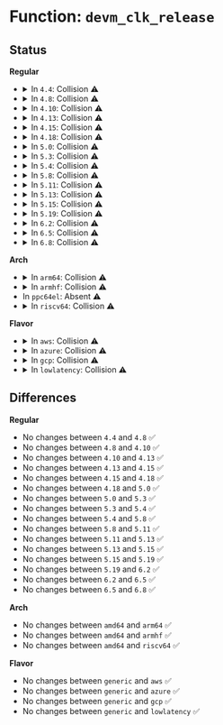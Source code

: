 # Function: <code>devm_clk_release</code>

## Status
<b>Regular</b>
<ul>
<li>
<details>
<summary>In <code>4.4</code>: Collision ⚠️</summary>

```c
void devm_clk_release(struct device *dev, void *res);
```

**Collision:** Static-Static Collision

**Inline:** No

**Transformation:** False

**Instances:**

```
In drivers/clk/clk-devres.c (ffffffff816e3b70)
Location: drivers/clk/clk-devres.c:12
Inline: False
```
```
In drivers/clk/clk.c (ffffffff816e7310)
Location: drivers/clk/clk.c:2699
Inline: False
```
**Symbols:**

```
ffffffff816e3b70-ffffffff816e3b83: devm_clk_release (STB_LOCAL)
ffffffff816e7310-ffffffff816e7323: devm_clk_release (STB_LOCAL)
```
</details>
</li>
<li>
<details>
<summary>In <code>4.8</code>: Collision ⚠️</summary>

```c
void devm_clk_release(struct device *dev, void *res);
```

**Collision:** Static-Static Collision

**Inline:** No

**Transformation:** False

**Instances:**

```
In drivers/clk/clk-devres.c (ffffffff81747eb0)
Location: drivers/clk/clk-devres.c:12
Inline: False
```
```
In drivers/clk/clk.c (ffffffff8174b950)
Location: drivers/clk/clk.c:2743
Inline: False
```
**Symbols:**

```
ffffffff81747eb0-ffffffff81747ec3: devm_clk_release (STB_LOCAL)
ffffffff8174b950-ffffffff8174b963: devm_clk_release (STB_LOCAL)
```
</details>
</li>
<li>
<details>
<summary>In <code>4.10</code>: Collision ⚠️</summary>

```c
void devm_clk_release(struct device *dev, void *res);
```

**Collision:** Static-Static Collision

**Inline:** No

**Transformation:** False

**Instances:**

```
In drivers/clk/clk-devres.c (ffffffff815306d0)
Location: drivers/clk/clk-devres.c:12
Inline: False
```
```
In drivers/clk/clk.c (ffffffff815341c0)
Location: drivers/clk/clk.c:2746
Inline: False
```
**Symbols:**

```
ffffffff815306d0-ffffffff815306e3: devm_clk_release (STB_LOCAL)
ffffffff815341c0-ffffffff815341d3: devm_clk_release (STB_LOCAL)
```
</details>
</li>
<li>
<details>
<summary>In <code>4.13</code>: Collision ⚠️</summary>

```c
void devm_clk_release(struct device *dev, void *res);
```

**Collision:** Static-Static Collision

**Inline:** No

**Transformation:** False

**Instances:**

```
In drivers/clk/clk-devres.c (ffffffff815437c0)
Location: drivers/clk/clk-devres.c:12
Inline: False
```
```
In drivers/clk/clk.c (ffffffff81547310)
Location: drivers/clk/clk.c:2780
Inline: False
```
**Symbols:**

```
ffffffff815437c0-ffffffff815437d3: devm_clk_release (STB_LOCAL)
ffffffff81547310-ffffffff81547323: devm_clk_release (STB_LOCAL)
```
</details>
</li>
<li>
<details>
<summary>In <code>4.15</code>: Collision ⚠️</summary>

```c
void devm_clk_release(struct device *dev, void *res);
```

**Collision:** Static-Static Collision

**Inline:** No

**Transformation:** False

**Instances:**

```
In drivers/clk/clk-devres.c (ffffffff815a68d0)
Location: drivers/clk/clk-devres.c:12
Inline: False
```
```
In drivers/clk/clk.c (ffffffff815ab030)
Location: drivers/clk/clk.c:2920
Inline: False
```
**Symbols:**

```
ffffffff815a68d0-ffffffff815a68e3: devm_clk_release (STB_LOCAL)
ffffffff815ab030-ffffffff815ab043: devm_clk_release (STB_LOCAL)
```
</details>
</li>
<li>
<details>
<summary>In <code>4.18</code>: Collision ⚠️</summary>

```c
void devm_clk_release(struct device *dev, void *res);
```

**Collision:** Static-Static Collision

**Inline:** No

**Transformation:** False

**Instances:**

```
In drivers/clk/clk-devres.c (ffffffff815de480)
Location: drivers/clk/clk-devres.c:12
Inline: False
```
```
In drivers/clk/clk.c (ffffffff815e3010)
Location: drivers/clk/clk.c:3183
Inline: False
```
**Symbols:**

```
ffffffff815de480-ffffffff815de493: devm_clk_release (STB_LOCAL)
ffffffff815e3010-ffffffff815e3023: devm_clk_release (STB_LOCAL)
```
</details>
</li>
<li>
<details>
<summary>In <code>5.0</code>: Collision ⚠️</summary>

```c
void devm_clk_release(struct device *dev, void *res);
```

**Collision:** Static-Static Collision

**Inline:** No

**Transformation:** False

**Instances:**

```
In drivers/clk/clk-devres.c (ffffffff815f7ca0)
Location: drivers/clk/clk-devres.c:7
Inline: False
```
```
In drivers/clk/clk.c (ffffffff815fc990)
Location: drivers/clk/clk.c:3484
Inline: False
```
**Symbols:**

```
ffffffff815f7ca0-ffffffff815f7cb3: devm_clk_release (STB_LOCAL)
ffffffff815fc990-ffffffff815fc9a3: devm_clk_release (STB_LOCAL)
```
</details>
</li>
<li>
<details>
<summary>In <code>5.3</code>: Collision ⚠️</summary>

```c
void devm_clk_release(struct device *dev, void *res);
```

**Collision:** Static-Static Collision

**Inline:** No

**Transformation:** False

**Instances:**

```
In drivers/clk/clk-devres.c (ffffffff81629c40)
Location: drivers/clk/clk-devres.c:7
Inline: False
```
```
In drivers/clk/clk.c (ffffffff8162f5f0)
Location: drivers/clk/clk.c:3827
Inline: False
```
**Symbols:**

```
ffffffff81629c40-ffffffff81629c53: devm_clk_release (STB_LOCAL)
ffffffff8162f5f0-ffffffff8162f603: devm_clk_release (STB_LOCAL)
```
</details>
</li>
<li>
<details>
<summary>In <code>5.4</code>: Collision ⚠️</summary>

```c
void devm_clk_release(struct device *dev, void *res);
```

**Collision:** Static-Static Collision

**Inline:** No

**Transformation:** False

**Instances:**

```
In drivers/clk/clk-devres.c (ffffffff8164b730)
Location: drivers/clk/clk-devres.c:7
Inline: False
```
```
In drivers/clk/clk.c (ffffffff816511c0)
Location: drivers/clk/clk.c:3938
Inline: False
```
**Symbols:**

```
ffffffff8164b730-ffffffff8164b743: devm_clk_release (STB_LOCAL)
ffffffff816511c0-ffffffff816511d3: devm_clk_release (STB_LOCAL)
```
</details>
</li>
<li>
<details>
<summary>In <code>5.8</code>: Collision ⚠️</summary>

```c
void devm_clk_release(struct device *dev, void *res);
```

**Collision:** Static-Static Collision

**Inline:** No

**Transformation:** False

**Instances:**

```
In drivers/clk/clk-devres.c (ffffffff816fa830)
Location: drivers/clk/clk-devres.c:7
Inline: False
```
```
In drivers/clk/clk.c (ffffffff817009b0)
Location: drivers/clk/clk.c:4033
Inline: False
```
**Symbols:**

```
ffffffff816fa830-ffffffff816fa843: devm_clk_release (STB_LOCAL)
ffffffff817009b0-ffffffff817009c3: devm_clk_release (STB_LOCAL)
```
</details>
</li>
<li>
<details>
<summary>In <code>5.11</code>: Collision ⚠️</summary>

```c
void devm_clk_release(struct device *dev, void *res);
```

**Collision:** Static-Static Collision

**Inline:** No

**Transformation:** False

**Instances:**

```
In drivers/clk/clk-devres.c (ffffffff817171e0)
Location: drivers/clk/clk-devres.c:7
Inline: False
```
```
In drivers/clk/clk.c (ffffffff81719780)
Location: drivers/clk/clk.c:4221
Inline: False
```
**Symbols:**

```
ffffffff817171e0-ffffffff817171f3: devm_clk_release (STB_LOCAL)
ffffffff81719780-ffffffff81719793: devm_clk_release (STB_LOCAL)
```
</details>
</li>
<li>
<details>
<summary>In <code>5.13</code>: Collision ⚠️</summary>

```c
void devm_clk_release(struct device *dev, void *res);
```

**Collision:** Static-Static Collision

**Inline:** No

**Transformation:** False

**Instances:**

```
In drivers/clk/clk-devres.c (ffffffff816f84b0)
Location: drivers/clk/clk-devres.c:7
Inline: False
```
```
In drivers/clk/clk.c (ffffffff816faa90)
Location: drivers/clk/clk.c:4230
Inline: False
```
**Symbols:**

```
ffffffff816f84b0-ffffffff816f84c3: devm_clk_release (STB_LOCAL)
ffffffff816faa90-ffffffff816faaa3: devm_clk_release (STB_LOCAL)
```
</details>
</li>
<li>
<details>
<summary>In <code>5.15</code>: Collision ⚠️</summary>

```c
void devm_clk_release(struct device *dev, void *res);
```

**Collision:** Static-Static Collision

**Inline:** No

**Transformation:** False

**Instances:**

```
In drivers/clk/clk-devres.c (ffffffff81772ca0)
Location: drivers/clk/clk-devres.c:7
Inline: False
```
```
In drivers/clk/clk.c (ffffffff81774f80)
Location: drivers/clk/clk.c:4257
Inline: False
```
**Symbols:**

```
ffffffff81772ca0-ffffffff81772cb3: devm_clk_release (STB_LOCAL)
ffffffff81774f80-ffffffff81774f93: devm_clk_release (STB_LOCAL)
```
</details>
</li>
<li>
<details>
<summary>In <code>5.19</code>: Collision ⚠️</summary>

```c
void devm_clk_release(struct device *dev, void *res);
```

**Collision:** Static-Static Collision

**Inline:** No

**Transformation:** False

**Instances:**

```
In drivers/clk/clk-devres.c (ffffffff818a8490)
Location: drivers/clk/clk-devres.c:7
Inline: False
```
```
In drivers/clk/clk.c (ffffffff818aac80)
Location: drivers/clk/clk.c:4330
Inline: False
```
**Symbols:**

```
ffffffff818a8490-ffffffff818a84ab: devm_clk_release (STB_LOCAL)
ffffffff818aac80-ffffffff818aac9b: devm_clk_release (STB_LOCAL)
```
</details>
</li>
<li>
<details>
<summary>In <code>6.2</code>: Collision ⚠️</summary>

```c
void devm_clk_release(struct device *dev, void *res);
```

**Collision:** Static-Static Collision

**Inline:** No

**Transformation:** False

**Instances:**

```
In drivers/clk/clk-devres.c (ffffffff819f2860)
Location: drivers/clk/clk-devres.c:12
Inline: False
```
```
In drivers/clk/clk.c (ffffffff819f6150)
Location: drivers/clk/clk.c:4471
Inline: False
```
**Symbols:**

```
ffffffff819f2860-ffffffff819f2896: devm_clk_release (STB_LOCAL)
ffffffff819f6150-ffffffff819f616b: devm_clk_release (STB_LOCAL)
```
</details>
</li>
<li>
<details>
<summary>In <code>6.5</code>: Collision ⚠️</summary>

```c
void devm_clk_release(struct device *dev, void *res);
```

**Collision:** Static-Static Collision

**Inline:** No

**Transformation:** False

**Instances:**

```
In drivers/clk/clk-devres.c (ffffffff81a3aef0)
Location: drivers/clk/clk-devres.c:12
Inline: False
```
```
In drivers/clk/clk.c (ffffffff81a3e8d0)
Location: drivers/clk/clk.c:4530
Inline: False
```
**Symbols:**

```
ffffffff81a3aef0-ffffffff81a3af26: devm_clk_release (STB_LOCAL)
ffffffff81a3e8d0-ffffffff81a3e8eb: devm_clk_release (STB_LOCAL)
```
</details>
</li>
<li>
<details>
<summary>In <code>6.8</code>: Collision ⚠️</summary>

```c
void devm_clk_release(struct device *dev, void *res);
```

**Collision:** Static-Static Collision

**Inline:** No

**Transformation:** False

**Instances:**

```
In drivers/clk/clk-devres.c (ffffffff81a867b0)
Location: drivers/clk/clk-devres.c:12
Inline: False
```
```
In drivers/clk/clk.c (ffffffff81a8a200)
Location: drivers/clk/clk.c:4576
Inline: False
```
**Symbols:**

```
ffffffff81a867b0-ffffffff81a867e6: devm_clk_release (STB_LOCAL)
ffffffff81a8a200-ffffffff81a8a21b: devm_clk_release (STB_LOCAL)
```
</details>
</li>
</ul>
<b>Arch</b>
<ul>
<li>
<details>
<summary>In <code>arm64</code>: Collision ⚠️</summary>

```c
void devm_clk_release(struct device *dev, void *res);
```

**Collision:** Static-Static Collision

**Inline:** No

**Transformation:** False

**Instances:**

```
In drivers/clk/clk-devres.c (ffff8000107b9f90)
Location: drivers/clk/clk-devres.c:7
Inline: False
```
```
In drivers/clk/clk.c (ffff8000107c1920)
Location: drivers/clk/clk.c:3938
Inline: False
```
**Symbols:**

```
ffff8000107b9f90-ffff8000107b9fbc: devm_clk_release (STB_LOCAL)
ffff8000107c1920-ffff8000107c194c: devm_clk_release (STB_LOCAL)
```
</details>
</li>
<li>
<details>
<summary>In <code>armhf</code>: Collision ⚠️</summary>

```c
void devm_clk_release(struct device *dev, void *res);
```

**Collision:** Static-Static Collision

**Inline:** No

**Transformation:** False

**Instances:**

```
In drivers/clk/clk-devres.c (c08e6264)
Location: drivers/clk/clk-devres.c:7
Inline: False
```
```
In drivers/clk/clk.c (c08ee204)
Location: drivers/clk/clk.c:3938
Inline: False
```
**Symbols:**

```
c08e6264-c08e6284: devm_clk_release (STB_LOCAL)
c08ee204-c08ee224: devm_clk_release (STB_LOCAL)
```
</details>
</li>
<li>
In <code>ppc64el</code>: Absent ⚠️
</li>
<li>
<details>
<summary>In <code>riscv64</code>: Collision ⚠️</summary>

```c
void devm_clk_release(struct device *dev, void *res);
```

**Collision:** Static-Static Collision

**Inline:** No

**Transformation:** False

**Instances:**

```
In drivers/clk/clk-devres.c (ffffffe0005091ac)
Location: drivers/clk/clk-devres.c:7
Inline: False
```
```
In drivers/clk/clk.c (ffffffe00050f5f6)
Location: drivers/clk/clk.c:3938
Inline: False
```
**Symbols:**

```
ffffffe00050f5f6-ffffffe00050f620: devm_clk_release (STB_LOCAL)
ffffffe0005091ac-ffffffe0005091d6: devm_clk_release (STB_LOCAL)
```
</details>
</li>
</ul>
<b>Flavor</b>
<ul>
<li>
<details>
<summary>In <code>aws</code>: Collision ⚠️</summary>

```c
void devm_clk_release(struct device *dev, void *res);
```

**Collision:** Static-Static Collision

**Inline:** No

**Transformation:** False

**Instances:**

```
In drivers/clk/clk-devres.c (ffffffff81611790)
Location: drivers/clk/clk-devres.c:7
Inline: False
```
```
In drivers/clk/clk.c (ffffffff81617220)
Location: drivers/clk/clk.c:3938
Inline: False
```
**Symbols:**

```
ffffffff81611790-ffffffff816117a3: devm_clk_release (STB_LOCAL)
ffffffff81617220-ffffffff81617233: devm_clk_release (STB_LOCAL)
```
</details>
</li>
<li>
<details>
<summary>In <code>azure</code>: Collision ⚠️</summary>

```c
void devm_clk_release(struct device *dev, void *res);
```

**Collision:** Static-Static Collision

**Inline:** No

**Transformation:** False

**Instances:**

```
In drivers/clk/clk-devres.c (ffffffff81605ce0)
Location: drivers/clk/clk-devres.c:7
Inline: False
```
```
In drivers/clk/clk.c (ffffffff8160b750)
Location: drivers/clk/clk.c:3938
Inline: False
```
**Symbols:**

```
ffffffff81605ce0-ffffffff81605cf3: devm_clk_release (STB_LOCAL)
ffffffff8160b750-ffffffff8160b763: devm_clk_release (STB_LOCAL)
```
</details>
</li>
<li>
<details>
<summary>In <code>gcp</code>: Collision ⚠️</summary>

```c
void devm_clk_release(struct device *dev, void *res);
```

**Collision:** Static-Static Collision

**Inline:** No

**Transformation:** False

**Instances:**

```
In drivers/clk/clk-devres.c (ffffffff8163f570)
Location: drivers/clk/clk-devres.c:7
Inline: False
```
```
In drivers/clk/clk.c (ffffffff81645000)
Location: drivers/clk/clk.c:3938
Inline: False
```
**Symbols:**

```
ffffffff8163f570-ffffffff8163f583: devm_clk_release (STB_LOCAL)
ffffffff81645000-ffffffff81645013: devm_clk_release (STB_LOCAL)
```
</details>
</li>
<li>
<details>
<summary>In <code>lowlatency</code>: Collision ⚠️</summary>

```c
void devm_clk_release(struct device *dev, void *res);
```

**Collision:** Static-Static Collision

**Inline:** No

**Transformation:** False

**Instances:**

```
In drivers/clk/clk-devres.c (ffffffff816598c0)
Location: drivers/clk/clk-devres.c:7
Inline: False
```
```
In drivers/clk/clk.c (ffffffff8165f520)
Location: drivers/clk/clk.c:3938
Inline: False
```
**Symbols:**

```
ffffffff816598c0-ffffffff816598d3: devm_clk_release (STB_LOCAL)
ffffffff8165f520-ffffffff8165f533: devm_clk_release (STB_LOCAL)
```
</details>
</li>
</ul>

## Differences
<b>Regular</b>
<ul>
<li>
No changes between <code>4.4</code> and <code>4.8</code> ✅
</li>
<li>
No changes between <code>4.8</code> and <code>4.10</code> ✅
</li>
<li>
No changes between <code>4.10</code> and <code>4.13</code> ✅
</li>
<li>
No changes between <code>4.13</code> and <code>4.15</code> ✅
</li>
<li>
No changes between <code>4.15</code> and <code>4.18</code> ✅
</li>
<li>
No changes between <code>4.18</code> and <code>5.0</code> ✅
</li>
<li>
No changes between <code>5.0</code> and <code>5.3</code> ✅
</li>
<li>
No changes between <code>5.3</code> and <code>5.4</code> ✅
</li>
<li>
No changes between <code>5.4</code> and <code>5.8</code> ✅
</li>
<li>
No changes between <code>5.8</code> and <code>5.11</code> ✅
</li>
<li>
No changes between <code>5.11</code> and <code>5.13</code> ✅
</li>
<li>
No changes between <code>5.13</code> and <code>5.15</code> ✅
</li>
<li>
No changes between <code>5.15</code> and <code>5.19</code> ✅
</li>
<li>
No changes between <code>5.19</code> and <code>6.2</code> ✅
</li>
<li>
No changes between <code>6.2</code> and <code>6.5</code> ✅
</li>
<li>
No changes between <code>6.5</code> and <code>6.8</code> ✅
</li>
</ul>
<b>Arch</b>
<ul>
<li>
No changes between <code>amd64</code> and <code>arm64</code> ✅
</li>
<li>
No changes between <code>amd64</code> and <code>armhf</code> ✅
</li>
<li>
No changes between <code>amd64</code> and <code>riscv64</code> ✅
</li>
</ul>
<b>Flavor</b>
<ul>
<li>
No changes between <code>generic</code> and <code>aws</code> ✅
</li>
<li>
No changes between <code>generic</code> and <code>azure</code> ✅
</li>
<li>
No changes between <code>generic</code> and <code>gcp</code> ✅
</li>
<li>
No changes between <code>generic</code> and <code>lowlatency</code> ✅
</li>
</ul>
